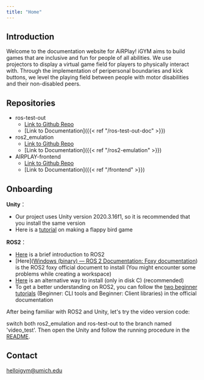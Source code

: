 ```yaml
---
title: "Home"
---
```

## Introduction 

Welcome to the documentation website for AiRPlay! iGYM aims to build games that are inclusive and fun for people of all abilities. We use projectors to display a virtual game field for players to physically interact with. Through the implementation of peripersonal boundaries and kick buttons, we level the playing field between people with motor disabilities and their non-disabled peers.

## Repositories
* ros-test-out 
    * [Link to Github Repo](https://github.com/IGYMAIRPLAY/ros-test-out)
    * [Link to Documentation]({{< ref "/ros-test-out-doc" >}})
* ros2_emulation
    * [Link to Github Repo](https://github.com/IGYMAIRPLAY/ros2_emulation)
    * [Link to Documentation]({{< ref "/ros2-emulation" >}})
* AIRPLAY-frontend
    * [Link to Github Repo](https://github.com/IGYMAIRPLAY/AIRPLAY-frontend)
    * [Link to Documentation]({{< ref "/frontend" >}})

## Onboarding

**Unity**：

- Our project uses Unity version 2020.3.16f1, so it is recommended that you install the same version
- Here is a [tutorial](https://www.youtube.com/watch?v=XtQMytORBmM) on making a flappy bird game

**ROS2**：

- [Here](https://www.youtube.com/watch?v=7TVWlADXwRw) is a brief introduction to ROS2
- [Here]([Windows (binary) — ROS 2 Documentation: Foxy documentation](https://docs.ros.org/en/foxy/Installation/Windows-Install-Binary.html))  is the ROS2 foxy official document to install (You might encounter some problems while creating a workspace)
- [Here](https://ms-iot.github.io/ROSOnWindows/GettingStarted/SetupRos2.html) is an alternative way to install (only in disk C) (recommended)
- To get a better understanding on ROS2, you can follow the [two beginner tutorials](https://docs.ros.org/en/foxy/Tutorials.html) (Beginner: CLI tools and Beginner: Client libraries) in the official documentation

After being familiar with ROS2 and Unity, let's try the video version code:

switch both ros2_emulation and ros-test-out to the branch named 'video_test'.  Then open the Unity and follow the running procedure in the [README](https://github.com/IGYMAIRPLAY/ros-test-out). 

## Contact 
helloigym@umich.edu